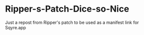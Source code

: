 # Ripper-s-Patch-Dice-so-Nice
Just a repost from Ripper's patch to be used as a manifest link for Sqyre.app
